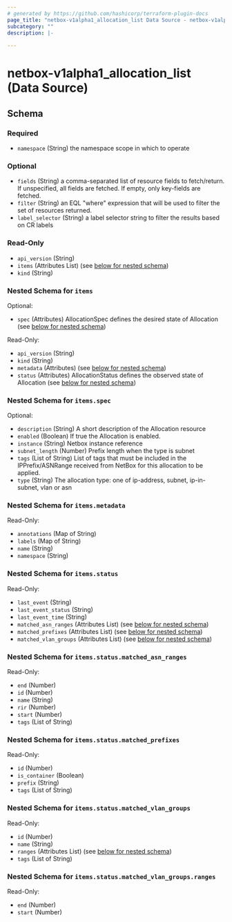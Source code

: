 ```yaml
---
# generated by https://github.com/hashicorp/terraform-plugin-docs
page_title: "netbox-v1alpha1_allocation_list Data Source - netbox-v1alpha1"
subcategory: ""
description: |-
  
---
```


# netbox-v1alpha1_allocation_list (Data Source)





<!-- schema generated by tfplugindocs -->
## Schema

### Required

- `namespace` (String) the namespace scope in which to operate

### Optional

- `fields` (String) a comma-separated list of resource fields to fetch/return.  If unspecified, all fields are fetched.  If empty, only key-fields are fetched.
- `filter` (String) an EQL "where" expression that will be used to filter the set of resources returned.
- `label_selector` (String) a label selector string to filter the results based on CR labels

### Read-Only

- `api_version` (String)
- `items` (Attributes List) (see [below for nested schema](#nestedatt--items))
- `kind` (String)

<a id="nestedatt--items"></a>
### Nested Schema for `items`

Optional:

- `spec` (Attributes) AllocationSpec defines the desired state of Allocation (see [below for nested schema](#nestedatt--items--spec))

Read-Only:

- `api_version` (String)
- `kind` (String)
- `metadata` (Attributes) (see [below for nested schema](#nestedatt--items--metadata))
- `status` (Attributes) AllocationStatus defines the observed state of Allocation (see [below for nested schema](#nestedatt--items--status))

<a id="nestedatt--items--spec"></a>
### Nested Schema for `items.spec`

Optional:

- `description` (String) A short description of the Allocation resource
- `enabled` (Boolean) If true the Allocation is enabled.
- `instance` (String) Netbox instance reference
- `subnet_length` (Number) Prefix length when the type is subnet
- `tags` (List of String) List of tags that must be included in the IPPrefix/ASNRange received from NetBox
for this allocation to be applied.
- `type` (String) The allocation type: one of ip-address, subnet, ip-in-subnet, vlan or asn


<a id="nestedatt--items--metadata"></a>
### Nested Schema for `items.metadata`

Read-Only:

- `annotations` (Map of String)
- `labels` (Map of String)
- `name` (String)
- `namespace` (String)


<a id="nestedatt--items--status"></a>
### Nested Schema for `items.status`

Read-Only:

- `last_event` (String)
- `last_event_status` (String)
- `last_event_time` (String)
- `matched_asn_ranges` (Attributes List) (see [below for nested schema](#nestedatt--items--status--matched_asn_ranges))
- `matched_prefixes` (Attributes List) (see [below for nested schema](#nestedatt--items--status--matched_prefixes))
- `matched_vlan_groups` (Attributes List) (see [below for nested schema](#nestedatt--items--status--matched_vlan_groups))

<a id="nestedatt--items--status--matched_asn_ranges"></a>
### Nested Schema for `items.status.matched_asn_ranges`

Read-Only:

- `end` (Number)
- `id` (Number)
- `name` (String)
- `rir` (Number)
- `start` (Number)
- `tags` (List of String)


<a id="nestedatt--items--status--matched_prefixes"></a>
### Nested Schema for `items.status.matched_prefixes`

Read-Only:

- `id` (Number)
- `is_container` (Boolean)
- `prefix` (String)
- `tags` (List of String)


<a id="nestedatt--items--status--matched_vlan_groups"></a>
### Nested Schema for `items.status.matched_vlan_groups`

Read-Only:

- `id` (Number)
- `name` (String)
- `ranges` (Attributes List) (see [below for nested schema](#nestedatt--items--status--matched_vlan_groups--ranges))
- `tags` (List of String)

<a id="nestedatt--items--status--matched_vlan_groups--ranges"></a>
### Nested Schema for `items.status.matched_vlan_groups.ranges`

Read-Only:

- `end` (Number)
- `start` (Number)
